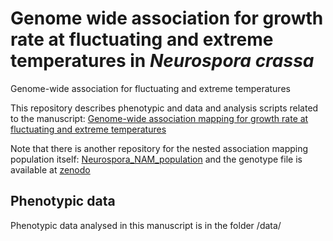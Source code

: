 # Genome wide association for growth rate at fluctuating and extreme temperatures in _Neurospora crassa_
Genome-wide association for fluctuating and extreme temperatures

This repository describes phenotypic and data and analysis scripts related to the manuscript: [Genome-wide association mapping for growth rate at fluctuating and extreme temperatures](https://www.biorxiv.org/content/10.1101/2024.04.29.591604v1)

Note that there is another repository for the nested association mapping population itself: [Neurospora_NAM_population](https://github.com/ikron/Neurospora_NAM_population) and the genotype file is available at [zenodo](https://zenodo.org/records/11120317)

## Phenotypic data

Phenotypic data analysed in this manuscript is in the folder /data/
